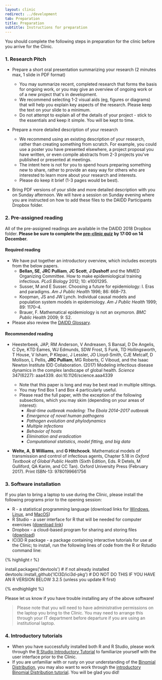 ```yaml
---
layout: clinic
redirect: ../development
tab: Preparation
title: Preparation
subtitle: Instructions for preparation
---
```


You should complete the following steps in preparation for the clinic before you arrive for the Clinic.

### 1. Research Pitch

- Prepare a short oral presentation summarizing your research (2 minutes max, 1 slide in PDF format)
    - You may summarize recent, completed research that forms the basis for ongoing work, or you may give an overview of ongoing work or of a new project that's in development.
    - We recommend selecting 1-2 visual aids (eg, figures or diagrams) that  will help you explain key aspects of the research. Please keep the text on your slide to a minimum.
    - Do not attempt to explain all of the details of your project - stick to the essentials and keep it simple. You will be kept to time.

- Prepare a more detailed description of your research
    - We recommend using an existing description of your research, rather than creating something from scratch. For example, you could use a poster you have presented elsewhere, a project proposal you have written, or even compile abstracts from 2-3 projects you've published or presented at meetings.
    - The intent here is not for you to spend hours preparing something new to share, rather to provide an easy way for others who are interested to learn more about your research and interests.
    - Please do keep it brief (1-3 pages would be best).

- Bring PDF versions of your slide and more detailed description with you on Sunday afternoon. We will have a session on Sunday evening where you are instructed on how to add these files to the DAIDD Participants Dropbox folder.

### 2. Pre-assigned reading

All of the pre-assigned readings are available in the DAIDD 2018 Dropbox folder. **Please be sure to complete the [pre-clinic quiz](./readingQuiz) by 17:00 on 14 December.**

#### Required reading

- We have put together an introductory overview, which includes excerpts from the below papers.
    - **Bellan, SE**, **JRC Pulliam**, **JC Scott**, **J Dushoff** and the MMED Organizing Committee. How to make epidemiological training infectious. _PLoS Biology_ 2012; 10: e1001295.
    - Susser, M and E Susser. Choosing a future for epidemiology: I. Eras and paradigms. _Am J Public Health_ 1996; 86: 668–73.
    - Koopman, JS and JW Lynch. Individual causal models and population system models in epidemiology. _Am J Public Health_ 1999; 89: 1170–4.
    - Brauer, F. Mathematical epidemiology is not an oxymoron. _BMC Public Health_ 2009; 9: S2.
- Please also review the [DAIDD Glossary](../resources/DAIDD_Glossary.pdf).

#### Recommended reading

- Heesterbeek, JAP, RM Anderson, V Andreasen, S Bansal, D De Angelis, C Dye, KTD Eames, WJ Edmunds, SDW Frost, S Funk, TD Hollingsworth, T House, V Isham, P Klepac, J Lessler, JO Lloyd-Smith, CJE Metcalf, D Mollison, L Pellis, **JRC Pulliam**, MG Roberts, C Viboud, and the Isaac Newton Institute IDD Collaboration. (2017) Modeling infectious disease dynamics in the complex landscape of global health. _Science_ 347(6227): aaa4339. doi:10.1126/science.aaa4339
    - Note that this paper is long and may be best read in multiple sittings.
    - You may find Box 1 and Box 4 particularly useful.
    - Please read the full paper, with the exception of the following subsections, which you may skim (depending on your areas of interest):
        - _Real-time outbreak modeling: The Ebola 2014–2017 outbreak_
        - _Emergence of novel human pathogens_
        - _Pathogen evolution and phylodynamics_
        - _Multiple infections_
        - _Behavior of hosts_
        - _Elimination and eradication_
        - _Computational statistics, model fitting, and big data_

- **Welte, A**, **B Williams**, and **G Hitchcock**. Mathematical models of transmission and control of infectious agents, Chapter 5.18 in _Oxford Textbook of Global Public Health_ (Sixth Edition, Eds. R Detels, M Gulliford, QA Karim, and CC Tan). Oxford University Press  (February 2017). Print ISBN-13: 9780199661756

### 3. Software installation

If you plan to bring a laptop to use during the Clinic, please install the following programs prior to the opening session:

- R - a statistical programming language (download links for [Windows](http://cran.r-project.org/bin/windows/base/), [Linux](http://cran.r-project.org/bin/linux/), and [MacOS](http://cran.r-project.org/bin/macosx/))
- R Studio - a user interface for R that will be needed for computer exercises ([download link](http://www.rstudio.com/products/rstudio/download/))
- Dropbox - a cloud-based program for sharing and storing files ([download](https://www.dropbox.com/install))
- ICI3D R package - a package containing interactive tutorials for use at the Clinic; to install, run the following lines of code from the R or Rstudio command line:

<div class="row">
<div class="col-lg-1">
</div>
<div class="col-lg-10">
{% highlight r %}

install.packages('devtools') # if not already installed
devtools::install_github('ICI3D/ici3d-pkg') # DO NOT DO THIS IF YOU HAVE AN R VERSION BELOW 3.2.5 (unless you update R first)

{% endhighlight %}
</div>
<div class="col-lg-1">
</div>
</div>

Please let us know if you have trouble installing any of the above software!

> Please note that you will need to have administrative permissions on the laptop you bring to the Clinic. You may need to arrange this through your IT department before departure if you are using an institutional laptop.

### 4. Introductory tutorials

- When you have successfully installed both R and R Studio, please work through the [R Studio Introductory Tutorial](https://raw.githubusercontent.com/ICI3D/RTutorials/master/introRstudio.R) to familiarize yourself with the user interface prior to the Clinic.
- If you are unfamiliar with or rusty on your understanding of the [Binomial Distribution](http://en.wikipedia.org/wiki/Binomial_distribution), you may also want to work through the [introductory Binomial Distribution tutorial](https://github.com/ICI3D/RTutorials/blob/master/binomialDistribution.R?raw=true). You will be glad you did!
